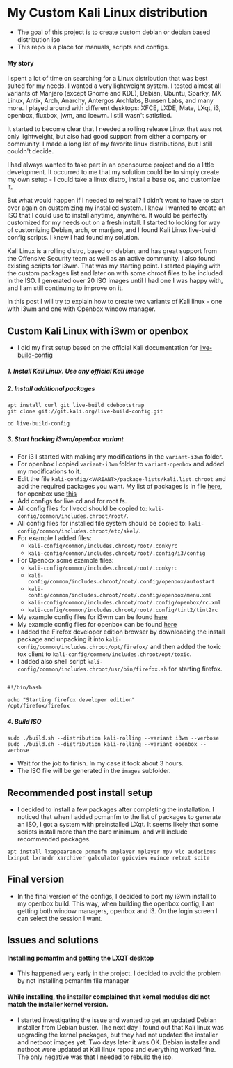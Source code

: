 # My Custom Kali Linux distribution 

* The goal of this project is to create custom debian or debian based distribution iso
* This repo is a place for manuals, scripts and configs. 

#### My story 

I spent a lot of time on searching for a Linux distribution that was best suited for my needs. I wanted a very lightweight system. I tested almost all variants of Manjaro (except Gnome and KDE), Debian, Ubuntu, Sparky, MX Linux, Antix, Arch, Anarchy, Antergos Archlabs, Bunsen Labs, and many more. I played around with different desktops: XFCE, LXDE, Mate, LXqt, i3, openbox, fluxbox, jwm, and icewm. I still wasn't satisfied.

It started to become clear that I needed a rolling release Linux that was not only lightweight, but also had good support from either a company or community. I made a long list of my favorite linux distributions, but I still couldn't decide. 

I had always wanted to take part in an opensource project and do a little development. It occurred to me that my solution could be to simply create my own setup - I could take a linux distro, install a base os, and customize it. 

But what would happen if I needed to reinstall? I didn't want to have to start over again on customizing my installed system. I knew I wanted to create an ISO that I could use to install anytime, anywhere. It would be perfectly customized for my needs out on a fresh install. I started to looking for way of customizing Debian, arch, or manjaro, and I found Kali Linux live-build config scripts. I knew I had found my solution. 

Kali Linux is a rolling distro, based on debian, and has great support from the  Offensive Security team as well as an active community. I also found existing scripts for i3wm. That was my starting point. I started playing with the custom packages list and later on with some chroot files to be included in the ISO. I generated over 20 ISO images until I had one I was happy with, and I am still continuing to improve on it.

In this post I will try to explain how to create two variants of Kali linux - one with i3wm and one with Openbox window manager. 

## Custom Kali Linux with i3wm or openbox

* I did my first setup based on the official Kali documentation for [live-build-config](https://docs.kali.org/development/live-build-a-custom-kali-iso)

##### 1. Install Kali Linux. Use any official Kali image
##### 2. Install additional packages

```
apt install curl git live-build cdebootstrap
git clone git://git.kali.org/live-build-config.git

cd live-build-config
```

##### 3. Start hacking i3wm/openbox variant

  * For i3 I started with making my modifications in the `variant-i3wm` folder. 
  * For openbox I copied `variant-i3wm` folder to `variant-openbox` and added my modifications to it. 
  * Edit the file `kali-config/<VARIANT>/package-lists/kali.list.chroot` and add the required packages you want. My list of packages is in file [here](variant-i3wm/package-lists/kali.list.chroot), for openbox use [this](variant-openbox/package-lists/kali.list.chroot)
  * Add configs for live cd and for root fs. 
  * All config files for livecd should be copied to: `kali-config/common/includes.chroot/root/`. 
  * All config files for installed file system should be copied to: `kali-config/common/includes.chroot/etc/skel/`. 
  * For example I added files: 
    * `kali-config/common/includes.chroot/root/.conkyrc`
    * `kali-config/common/includes.chroot/root/.config/i3/config`
  * For Openbox some example files: 
    * `kali-config/common/includes.chroot/root/.conkyrc`
    * `kali-config/common/includes.chroot/root/.config/openbox/autostart`
    * `kali-config/common/includes.chroot/root/.config/openbox/menu.xml`
    * `kali-config/common/includes.chroot/root/.config/openbox/rc.xml`
    * `kali-config/common/includes.chroot/root/.config/tint2/tint2rc`
  * My example config files for i3wm can be found [here](./i3/etc/skel/)
  * My example config files for openbox can be found [here](./openbox/etc/skel/)
  * I added the Firefox developer edition browser by downloading the install package and unpacking it into `kali-config/common/includes.chroot/opt/firefox/` and then added the toxic tox client to `kali-config/common/includes.chroot/opt/toxic`. 
  * I added also shell script `kali-config/common/includes.chroot/usr/bin/firefox.sh` for starting firefox. 

```

#!/bin/bash 

echo "Starting firefox developer edition"
/opt/firefox/firefox 

```

##### 4. Build ISO

```
sudo ./build.sh --distribution kali-rolling --variant i3wm --verbose
sudo ./build.sh --distribution kali-rolling --variant openbox --verbose
```

* Wait for the job to finish. In my case it took about 3 hours. 
* The ISO file will be generated in the `images` subfolder. 


## Recommended post install setup

* I decided to install a few packages after completing the installation. I noticed that when I added pcmanfm to the list of packages to generate an ISO, I got a system with preinstalled LXqt. It seems likely that some scripts install more than the bare minimum, and will include recommended packages.

```
apt install lxappearance pcmanfm smplayer mplayer mpv vlc audacious lxinput lxrandr xarchiver galculator gpicview evince retext scite
```

## Final version 

* In the final version of the configs, I decided to port my i3wm install to my openbox build. This way, when building the openbox config, I am getting both window managers, openbox and i3. On the login screen I can select the session I want.

## Issues and solutions

#### Installing pcmanfm and getting the LXQT desktop 

* This happened very early in the project. I decided to avoid the problem by not installing pcmanfm file manager

#### While installing, the installer complained that kernel modules did not match the installer kernel version. 

* I started investigating the issue and wanted to get an updated Debian installer from Debian buster. The next day I found out that Kali linux was upgrading the kernel packages, but they had not updated the installer and netboot images yet. Two days later it was OK. Debian installer and netboot were updated at Kali linux repos and everything worked fine. The only negative was that I needed to rebuild the iso. 
